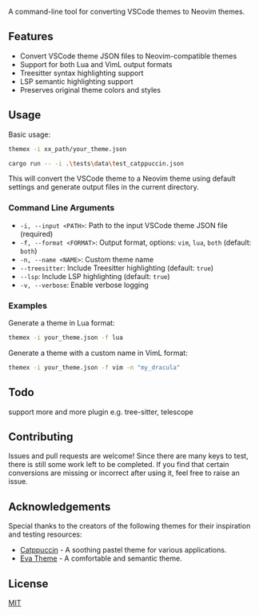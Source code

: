 
A command-line tool for converting VSCode themes to Neovim themes.

## Features

- Convert VSCode theme JSON files to Neovim-compatible themes
- Support for both Lua and VimL output formats
- Treesitter syntax highlighting support
- LSP semantic highlighting support
- Preserves original theme colors and styles

## Usage

Basic usage:

```bash
themex -i xx_path/your_theme.json

cargo run -- -i .\tests\data\test_catppuccin.json
```



This will convert the VSCode theme to a Neovim theme using default settings and generate output files in the current directory.

### Command Line Arguments

- `-i, --input <PATH>`: Path to the input VSCode theme JSON file (required)
- `-f, --format <FORMAT>`: Output format, options: `vim`, `lua`, `both` (default: `both`)
- `-n, --name <NAME>`: Custom theme name
- `--treesitter`: Include Treesitter highlighting (default: `true`)
- `--lsp`: Include LSP highlighting (default: `true`)
- `-v, --verbose`: Enable verbose logging

### Examples

Generate a theme in Lua format:

```bash
themex -i your_theme.json -f lua
```

Generate a theme with a custom name in VimL format:

```bash
themex -i your_theme.json -f vim -n "my_dracula"
```


## Todo

support more and more plugin e.g. tree-sitter, telescope



## Contributing

Issues and pull requests are welcome! Since there are many keys to test, there is still some work left to be completed. If you find that certain conversions are missing or incorrect after using it, feel free to raise an issue.

## Acknowledgements

Special thanks to the creators of the following themes for their inspiration and testing resources:

- [Catppuccin](https://github.com/catppuccin) - A soothing pastel theme for various applications.
- [Eva Theme](https://github.com/fisheva/Eva-Theme) - A comfortable and semantic theme.


## License

[MIT](LICENSE) 
